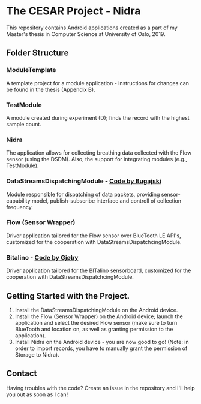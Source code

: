 # The CESAR Project - Nidra

This repository contains Android applications created as a part of my Master's thesis in Computer Science at University of Oslo, 2019.

## Folder Structure

### ModuleTemplate
A template project for a module application - instructions for changes can be found in the thesis (Appendix B).

### TestModule
A module created during experiment (D); finds the record with the highest sample count. 

### Nidra
The application allows for collecting breathing data collected with the Flow sensor (using the DSDM). Also, the support for integrating modules (e.g., TestModule).

### DataStreamsDispatchingModule - [Code by Bugajski](https://github.com/prezemyb/DMMS)
Module responsible for dispatching of data packets, providing sensor-capability model, publish-subscribe interface and controll of collection frequency. 

### Flow (Sensor Wrapper)
Driver application tailored for the Flow sensor over BlueTooth LE API's, customized for the cooperation with DataStreamsDispatchcingModule.

### Bitalino - [Code by Gjøby](https://github.com/sveinpg/DMMS)
Driver application tailored for the BITalino sensorboard, customized for the cooperation with DataStreamsDispatchcingModule.

## Getting Started with the Project.
1. Install the DataStreamsDispatchingModule on the Android device. 
2. Install the Flow (Sensor Wrapper) on the Android device; launch the application and select the desired Flow sensor (make sure to turn BlueTooth and location on, as well as granting permission to the application).
3. Install Nidra on the Android device - you are now good to go! (Note: in order to import records, you have to manually grant the permission of Storage to Nidra). 

## Contact
Having troubles with the code? Create an issue in the repository and I'll help you out as soon as I can!


